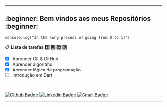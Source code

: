 ___
<h2>:beginner: Bem vindos aos meus Repositórios :beginner:</h2>

`console.log("In the long process of going from 0 to 1!")`

:clipboard: **Lista de tarefas :two: :zero: :two: :zero:**
- [x] Aprender Git & GitHub
- [x] Aprender algoritmo
- [x] Aprender lógica de programação
- [ ] Introdução em Dart
<br>

[![Github Badge](https://img.shields.io/badge/-Github-000?style=flat-square&logo=Github&logoColor=white&link=https://github.com/gssantos94)](https://github.com/gssantos94)
[![Linkedin Badge](https://img.shields.io/badge/-LinkedIn-blue?style=flat-square&logo=Linkedin&logoColor=white&link=https://www.linkedin.com/in/gs-santos)](https://www.linkedin.com/in/gs-santos)
[![Gmail Badge](https://img.shields.io/badge/-Gmail-c14438?style=flat-square&logo=Gmail&logoColor=white&link=mailto:gssantos@id.uff.br)](mailto:gssantos@id.uff.br)
___
